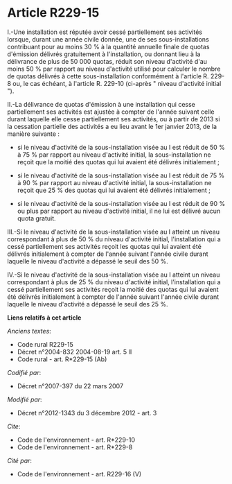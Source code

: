 # Article R229-15

I.-Une installation est réputée avoir cessé partiellement ses activités lorsque, durant une année civile donnée, une de ses
sous-installations contribuant pour au moins 30 % à la quantité annuelle finale de quotas d'émission délivrés gratuitement à
l'installation, ou donnant lieu à la délivrance de plus de 50 000 quotas, réduit son niveau d'activité d'au moins 50 % par
rapport au niveau d'activité utilisé pour calculer le nombre de quotas délivrés à cette sous-installation conformément à
l'article R. 229-8 ou, le cas échéant, à l'article R. 229-10 (ci-après " niveau d'activité initial "). 

II.-La délivrance de quotas d'émission à une installation qui cesse partiellement ses activités est ajustée à compter de
l'année suivant celle durant laquelle elle cesse partiellement ses activités, ou à partir de 2013 si la cessation partielle
des activités a eu lieu avant le 1er janvier 2013, de la manière suivante :

- si le niveau d'activité de la sous-installation visée au I est réduit de 50 % à 75 % par rapport au niveau d'activité
initial, la sous-installation ne reçoit que la moitié des quotas qui lui avaient été délivrés initialement ;

- si le niveau d'activité de la sous-installation visée au I est réduit de 75 % à 90 % par rapport au niveau d'activité
initial, la sous-installation ne reçoit que 25 % des quotas qui lui avaient été délivrés initialement ;

- si le niveau d'activité de la sous-installation visée au I est réduit de 90 % ou plus par rapport au niveau d'activité
initial, il ne lui est délivré aucun quota gratuit. 

III.-Si le niveau d'activité de la sous-installation visée au I atteint un niveau correspondant à plus de 50 % du niveau
d'activité initial, l'installation qui a cessé partiellement ses activités reçoit les quotas qui lui avaient été délivrés
initialement à compter de l'année suivant l'année civile durant laquelle le niveau d'activité a dépassé le seuil des 50 %. 

IV.-Si le niveau d'activité de la sous-installation visée au I atteint un niveau correspondant à plus de 25 % du niveau
d'activité initial, l'installation qui a cessé partiellement ses activités reçoit la moitié des quotas qui lui avaient été
délivrés initialement à compter de l'année suivant l'année civile durant laquelle le niveau d'activité a dépassé le seuil des
25 %.

**Liens relatifs à cet article**

_Anciens textes_:

  - Code rural R229-15
  - Décret n°2004-832 2004-08-19 art. 5 II
  - Code rural - art. R*229-15 (Ab)

_Codifié par_:

  - Décret n°2007-397 du 22 mars 2007

_Modifié par_:

  - Décret n°2012-1343 du 3 décembre 2012 - art. 3

_Cite_:

  - Code de l'environnement - art. R*229-10
  - Code de l'environnement - art. R*229-8

_Cité par_:

  - Code de l'environnement - art. R229-16 (V)
